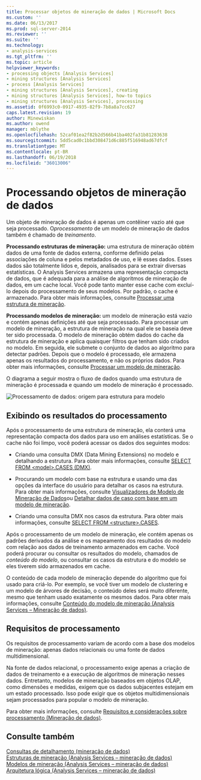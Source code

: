 ```yaml
---
title: Processar objetos de mineração de dados | Microsoft Docs
ms.custom: ''
ms.date: 06/13/2017
ms.prod: sql-server-2014
ms.reviewer: ''
ms.suite: ''
ms.technology:
- analysis-services
ms.tgt_pltfrm: ''
ms.topic: article
helpviewer_keywords:
- processing objects [Analysis Services]
- mining structures [Analysis Services]
- process [Analysis Services]
- mining structures [Analysis Services], creating
- mining structures [Analysis Services], how-to topics
- mining structures [Analysis Services], processing
ms.assetid: 0f6993c0-0917-4935-82f9-7b8a8a7cc627
caps.latest.revision: 19
author: Minewiskan
ms.author: owend
manager: mblythe
ms.openlocfilehash: 52caf01ea2f82b2d566b41ba402fa31b81283638
ms.sourcegitcommit: 5dd5cad0c1bbd308471d6c885f516948ad67dfcf
ms.translationtype: MT
ms.contentlocale: pt-BR
ms.lasthandoff: 06/19/2018
ms.locfileid: "36013006"
---
```

# <a name="processing-data-mining-objects"></a>Processando objetos de mineração de dados
  Um objeto de mineração de dados é apenas um contêiner vazio até que seja processado. O*processamento* de um modelo de mineração de dados também é chamado de *treinamento*.  
  
 **Processando estruturas de mineração:** uma estrutura de mineração obtém dados de uma fonte de dados externa, conforme definido pelas associações de coluna e pelos metadados de uso, e lê esses dados. Esses dados são totalmente lidos e, depois, analisados para se extrair diversas estatísticas. O Analysis Services armazena uma representação compacta de dados, que é adequada para a análise de algoritmos de mineração de dados, em um cache local. Você pode tanto manter esse cache com excluí-lo depois do processamento de seus modelos. Por padrão, o cache é armazenado. Para obter mais informações, consulte [Processar uma estrutura de mineração](process-a-mining-structure.md).  
  
 **Processando modelos de mineração:** um modelo de mineração está vazio e contém apenas definições até que seja processado. Para processar um modelo de mineração, a estrutura de mineração na qual ele se baseia deve ter sido processada. O modelo de mineração obtém dados do cache da estrutura de mineração e aplica quaisquer filtros que tenham sido criados no modelo. Em seguida, ele submete o conjunto de dados ao algoritmo para detectar padrões. Depois que o modelo é processado, ele armazena apenas os resultados do processamento, e não os próprios dados. Para obter mais informações, consulte [Processar um modelo de mineração](process-a-mining-model.md).  
  
 O diagrama a seguir mostra o fluxo de dados quando uma estrutura de mineração é processada e quando um modelo de mineração é processado.  
  
 ![Processamento de dados: origem para estrutura para modelo](../media/dmcon-modelarch.gif "de processamento de dados: origem para estrutura para modelo")  
  
## <a name="viewing-the-results-of-processing"></a>Exibindo os resultados do processamento  
 Após o processamento de uma estrutura de mineração, ela conterá uma representação compacta dos dados para uso em análises estatísticas. Se o cache não foi limpo, você poderá acessar os dados dos seguintes modos:  
  
-   Criando uma consulta DMX (Data Mining Extensions) no modelo e detalhando a estrutura. Para obter mais informações, consulte [SELECT FROM &#60;model&#62;.CASES &#40;DMX&#41;](/sql/dmx/select-from-model-content-dmx).  
  
-   Procurando um modelo com base na estrutura e usando uma das opções da interface do usuário para detalhar os casos na estrutura. Para obter mais informações, consulte [Visualizadores de Modelo de Mineração de Dados](data-mining-model-viewers.md)ou [Detalhar dados de caso com base em um modelo de mineração](drill-through-to-case-data-from-a-mining-model.md).  
  
-   Criando uma consulta DMX nos casos da estrutura. Para obter mais informações, consulte [SELECT FROM &#60;structure&#62;.CASES](/sql/dmx/select-from-structure-cases).  
  
 Após o processamento de um modelo de mineração, ele contém apenas os padrões derivados da análise e os mapeamento dos resultados do modelo com relação aos dados de treinamento armazenados em cache. Você poderá procurar ou consultar os resultados do modelo, chamados de *conteúdo do modelo*, ou consultar os casos da estrutura e do modelo se eles tiverem sido armazenados em cache.  
  
 O conteúdo de cada modelo de mineração depende do algoritmo que foi usado para criá-lo. Por exemplo, se você tiver um modelo de clustering e um modelo de árvores de decisão, o conteúdo deles será muito diferente, mesmo que tenham usado exatamente os mesmos dados. Para obter mais informações, consulte [Conteúdo do modelo de mineração &#40;Analysis Services – Mineração de dados&#41;](mining-model-content-analysis-services-data-mining.md).  
  
## <a name="processing-requirements"></a>Requisitos de processamento  
 Os requisitos de processamento variam de acordo com a base dos modelos de mineração: apenas dados relacionais ou uma fonte de dados multidimensional.  
  
 Na fonte de dados relacional, o processamento exige apenas a criação de dados de treinamento e a execução de algoritmos de mineração nesses dados. Entretanto, modelos de mineração baseados em objetos OLAP, como dimensões e medidas, exigem que os dados subjacentes estejam em um estado processado. Isso pode exigir que os objetos multidimensionais sejam processados para popular o modelo de mineração.  
  
 Para obter mais informações, consulte [Requisitos e considerações sobre processamento &#40;Mineração de dados&#41;](processing-requirements-and-considerations-data-mining.md).  
  
## <a name="see-also"></a>Consulte também  
 [Consultas de detalhamento &#40;mineração de dados&#41;](drillthrough-queries-data-mining.md)   
 [Estruturas de mineração &#40;Analysis Services – mineração de dados&#41;](mining-structures-analysis-services-data-mining.md)   
 [Modelos de mineração &#40;Analysis Services – mineração de dados&#41;](mining-models-analysis-services-data-mining.md)   
 [Arquitetura lógica &#40;Analysis Services – mineração de dados&#41;](logical-architecture-analysis-services-data-mining.md)  
  
  
